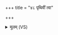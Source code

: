 +++
title = "४८ पृथिवीं त्वा"

+++
<details><summary>मूलम् (VS)</summary>

पृ॑थि॒वीं त्वा॑पृथि॒व्यामा वे॑शयामि दे॒वो नो॑ धा॒ता प्र ति॑रा॒त्यायुः॑। परा॑परैतावसु॒विद्वो॑ अ॒स्त्वधा॑ मृ॒ताः पि॒तृषु॒ सं भ॑वन्तु ॥
</details>